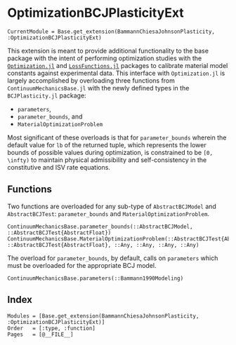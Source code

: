 # OptimizationBCJPlasticityExt

```@meta
CurrentModule = Base.get_extension(BammannChiesaJohnsonPlasticity, :OptimizationBCJPlasticityExt)
```

This extension is meant to provide additional functionality to the base package with the intent of performing optimization studies with the [`Optimization.jl`](https://github.com/SciML/Optimization.jl.git) and [`LossFunctions.jl`](https://github.com/JuliaML/LossFunctions.jl.git) packages to calibrate material model constants against experimental data.
This interface with `Optimization.jl` is largely accomplished by overloading three functions from `ContinuumMechanicsBase.jl` with the newly defined types in the `BCJPlasticity.jl` package:

- `parameters`,
- `parameter_bounds`, and
- `MaterialOptimizationProblem`

Most significant of these overloads is that for `parameter_bounds` wherein the default value for `lb` of the returned tuple, which represents the lower bounds of possible values during optimization, is constrained to be ``[0, \infty)`` to maintain physical admissibility and self-consistency in the constitutive and ISV rate equations.

## Functions
Two functions are overloaded for any sub-type of `AbstractBCJModel` and `AbstractBCJTest`: `parameter_bounds` and `MaterialOptimizationProblem`.

```@docs
ContinuumMechanicsBase.parameter_bounds(::AbstractBCJModel, ::AbstractBCJTest{AbstractFloat})
ContinuumMechanicsBase.MaterialOptimizationProblem(::AbstractBCJTest{AbstractFloat}, ::AbstractBCJTest{AbstractFloat}, ::Any, ::Any, ::Any, ::Any)
```

The overload for `parameter_bounds`, by default, calls on `parameters` which must be overloaded for the appropriate BCJ model.
```@docs
ContinuumMechanicsBase.parameters(::Bammann1990Modeling)
```

## Index
```@index
Modules = [Base.get_extension(BammannChiesaJohnsonPlasticity, :OptimizationBCJPlasticityExt)]
Order   = [:type, :function]
Pages   = [@__FILE__]
```
